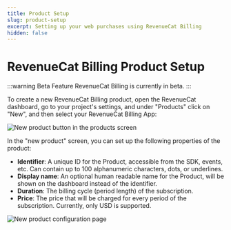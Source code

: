 ```yaml
---
title: Product Setup
slug: product-setup
excerpt: Setting up your web purchases using RevenueCat Billing
hidden: false
---
```


# RevenueCat Billing Product Setup

:::warning Beta Feature
RevenueCat Billing is currently in beta.
:::

To create a new RevenueCat Billing product, open the RevenueCat dashboard, go to your project's settings, and under "Products" click on "New", and then select your RevenueCat Billing App:

![New product button in the products screen](/images/rc-billing/new-product.png)

In the "new product" screen, you can set up the following properties of the product:

- **Identifier**: A unique ID for the Product, accessible from the SDK, events, etc. Can contain up to 100 alphanumeric characters, dots, or underlines.
- **Display name**: An optional human readable name for the Product, will be shown on the dashboard instead of the identifier.
- **Duration**: The billing cycle (period length) of the subscription.
- **Price**: The price that will be charged for every period of the subscription. Currently, only USD is supported.

![New product configuration page](/images/rc-billing/new-product-configuration.png)
